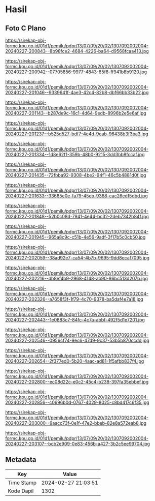 # Hasil

## Foto C Plano

https://sirekap-obj-formc.kpu.go.id/01d1/pemilu/pdpr/13/07/09/20/02/1307092002004-20240227-200843--8b98fce2-4684-4226-ba64-d9568fcaa413.jpg

https://sirekap-obj-formc.kpu.go.id/01d1/pemilu/pdpr/13/07/09/20/02/1307092002004-20240227-200942--07705856-9977-4843-85f8-ff941b8b9120.jpg

https://sirekap-obj-formc.kpu.go.id/01d1/pemilu/pdpr/13/07/09/20/02/1307092002004-20240227-201046--9339641f-4ae3-42c4-82b8-dbf66bb33b22.jpg

https://sirekap-obj-formc.kpu.go.id/01d1/pemilu/pdpr/13/07/09/20/02/1307092002004-20240227-201143--b287de9c-16c1-4d64-9edb-8996b2e5e6af.jpg

https://sirekap-obj-formc.kpu.go.id/01d1/pemilu/pdpr/13/07/09/20/02/1307092002004-20240227-201237--b525d527-bdf7-4e4d-9eab-96438b3f3ba3.jpg

https://sirekap-obj-formc.kpu.go.id/01d1/pemilu/pdpr/13/07/09/20/02/1307092002004-20240227-201334--1d8e62f1-359b-48b0-9215-3dd3bb8fccaf.jpg

https://sirekap-obj-formc.kpu.go.id/01d1/pemilu/pdpr/13/07/09/20/02/1307092002004-20240227-201435--72fbba92-9308-4be2-94f1-46c5b4881d0f.jpg

https://sirekap-obj-formc.kpu.go.id/01d1/pemilu/pdpr/13/07/09/20/02/1307092002004-20240227-201633--33685e0e-fa79-45eb-9368-cac26edf5dbd.jpg

https://sirekap-obj-formc.kpu.go.id/01d1/pemilu/pdpr/13/07/09/20/02/1307092002004-20240227-201848--52b0c08d-7941-4e44-bc32-2deb7342b84f.jpg

https://sirekap-obj-formc.kpu.go.id/01d1/pemilu/pdpr/13/07/09/20/02/1307092002004-20240227-201945--965a8c9c-c51b-4e56-9adf-3f17b5c0cb50.jpg

https://sirekap-obj-formc.kpu.go.id/01d1/pemilu/pdpr/13/07/09/20/02/1307092002004-20240227-202059--38ad92e7-ca54-4b7b-9695-9dd8ecaf7095.jpg

https://sirekap-obj-formc.kpu.go.id/01d1/pemilu/pdpr/13/07/09/20/02/1307092002004-20240227-202216--db8ef4b9-2968-4148-ab90-86bc513d207b.jpg

https://sirekap-obj-formc.kpu.go.id/01d1/pemilu/pdpr/13/07/09/20/02/1307092002004-20240227-202326--a7658f3f-1f79-4c70-9378-ba5daf4e7a18.jpg

https://sirekap-obj-formc.kpu.go.id/01d1/pemilu/pdpr/13/07/09/20/02/1307092002004-20240227-202443--1e0883c7-84fc-4c7a-abbf-492f5d1e7201.jpg

https://sirekap-obj-formc.kpu.go.id/01d1/pemilu/pdpr/13/07/09/20/02/1307092002004-20240227-202546--0956cf74-9ec6-47d9-9c37-53b5b870ccdd.jpg

https://sirekap-obj-formc.kpu.go.id/01d1/pemilu/pdpr/13/07/09/20/02/1307092002004-20240227-202654--2f377ed0-5b20-4aac-ad81-1f5afbb837f4.jpg

https://sirekap-obj-formc.kpu.go.id/01d1/pemilu/pdpr/13/07/09/20/02/1307092002004-20240227-202800--ec08d22c-e0c2-45c4-b238-397fa35ebbef.jpg

https://sirekap-obj-formc.kpu.go.id/01d1/pemilu/pdpr/13/07/09/20/02/1307092002004-20240227-202856--c0696b0d-0767-4029-8025-c8bd417c6f35.jpg

https://sirekap-obj-formc.kpu.go.id/01d1/pemilu/pdpr/13/07/09/20/02/1307092002004-20240227-203000--9aacc73f-0e1f-47e2-bbeb-82e8a572eab8.jpg

https://sirekap-obj-formc.kpu.go.id/01d1/pemilu/pdpr/13/07/09/20/02/1307092002004-20240227-203107--bcb2e909-0e83-456b-a427-3b2c5ee99704.jpg


## Metadata

| Key        | Value               |
| ---------- | ------------------- |
| Time Stamp | 2024-02-27 21:03:51 |
| Kode Dapil | 1302                |



